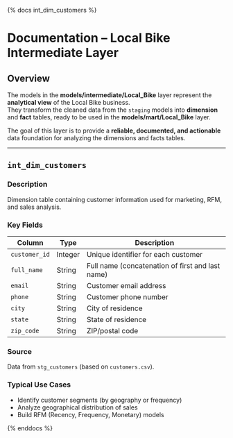 {% docs int_dim_customers %}

# Documentation – Local Bike Intermediate Layer

## Overview

The models in the **models/intermediate/Local_Bike** layer represent the **analytical view** of the Local Bike business.  
They transform the cleaned data from the `staging` models into **dimension** and **fact** tables, ready to be used in the **models/mart/Local_Bike** layer.

The goal of this layer is to provide a **reliable, documented, and actionable** data foundation for analyzing the dimensions and facts tables.

---

## `int_dim_customers`

### Description

Dimension table containing customer information used for marketing, RFM, and sales analysis.

### Key Fields

| Column        | Type    | Description                                      |
| ------------- | ------- | ------------------------------------------------ |
| `customer_id` | Integer | Unique identifier for each customer              |
| `full_name`   | String  | Full name (concatenation of first and last name) |
| `email`       | String  | Customer email address                           |
| `phone`       | String  | Customer phone number                            |
| `city`        | String  | City of residence                                |
| `state`       | String  | State of residence                               |
| `zip_code`    | String  | ZIP/postal code                                  |

### Source

Data from `stg_customers` (based on `customers.csv`).

### Typical Use Cases

- Identify customer segments (by geography or frequency)
- Analyze geographical distribution of sales
- Build RFM (Recency, Frequency, Monetary) models

{% enddocs %}